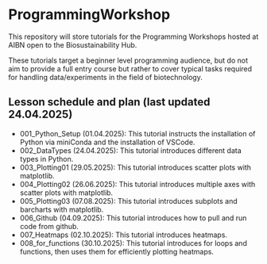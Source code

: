 # ProgrammingWorkshop

This repository will store tutorials for the Programming Workshops hosted at AIBN open to the Biosustainability Hub.

These tutorials target a beginner level programming audience, but do not aim to provide a full entry course but rather to cover typical tasks required for handling data/experiments in the field of biotechnology.

## Lesson schedule and plan (last updated 24.04.2025)
- 001_Python_Setup (01.04.2025): This tutorial instructs the installation of Python via miniConda and the installation of VSCode.
- 002_DataTypes (24.04.2025): This tutorial introduces different data types in Python.
- 003_Plotting01 (29.05.2025): This tutorial introduces scatter plots with matplotlib.
- 004_Plotting02 (26.06.2025): This tutorial introduces multiple axes with scatter plots with matplotlib.
- 005_Plotting03 (07.08.2025): This tutorial introduces subplots and barcharts with matplotlib.
- 006_Github (04.09.2025): This tutorial introduces how to pull and run code from github.
- 007_Heatmaps (02.10.2025): This tutorial introduces heatmaps.
- 008_for_functions (30.10.2025): This tutorial introduces for loops and functions, then uses them for efficiently plotting heatmaps.

